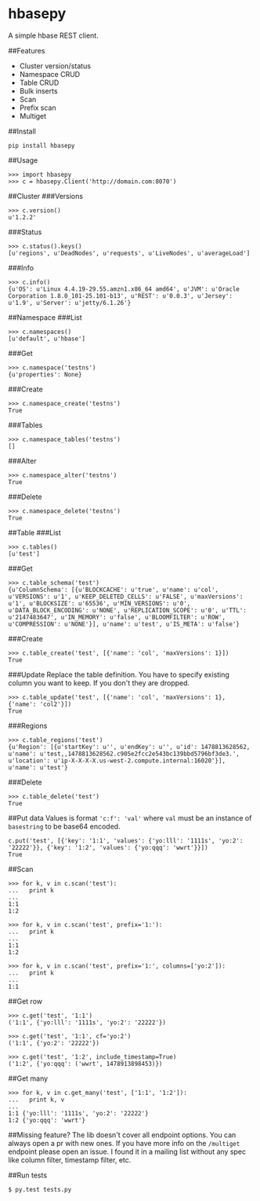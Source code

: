 # hbasepy
A simple hbase REST client. 

##Features
- Cluster version/status
- Namespace CRUD
- Table CRUD
- Bulk inserts
- Scan
- Prefix scan
- Multiget

##Install
```
pip install hbasepy
```

##Usage
```
>>> import hbasepy
>>> c = hbasepy.Client('http://domain.com:8070')
```

##Cluster
###Versions
```
>>> c.version()
u'1.2.2'
```

###Status
```
>>> c.status().keys()
[u'regions', u'DeadNodes', u'requests', u'LiveNodes', u'averageLoad']
```

###Info
```
>>> c.info()
{u'OS': u'Linux 4.4.19-29.55.amzn1.x86_64 amd64', u'JVM': u'Oracle Corporation 1.8.0_101-25.101-b13', u'REST': u'0.0.3', u'Jersey': u'1.9', u'Server': u'jetty/6.1.26'}
```

##Namespace
###List
```
>>> c.namespaces()
[u'default', u'hbase']
```

###Get
```
>>> c.namespace('testns')
{u'properties': None}
```

###Create
```
>>> c.namespace_create('testns')
True
```

###Tables
```
>>> c.namespace_tables('testns')
[]
```

###Alter
```
>>> c.namespace_alter('testns')
True
```

###Delete
```
>>> c.namespace_delete('testns')
True
```

##Table
###List
```
>>> c.tables()
[u'test']
```

###Get
```
>>> c.table_schema('test')
{u'ColumnSchema': [{u'BLOCKCACHE': u'true', u'name': u'col', u'VERSIONS': u'1', u'KEEP_DELETED_CELLS': u'FALSE', u'maxVersions': u'1', u'BLOCKSIZE': u'65536', u'MIN_VERSIONS': u'0', u'DATA_BLOCK_ENCODING': u'NONE', u'REPLICATION_SCOPE': u'0', u'TTL': u'2147483647', u'IN_MEMORY': u'false', u'BLOOMFILTER': u'ROW', u'COMPRESSION': u'NONE'}], u'name': u'test', u'IS_META': u'false'}
```

###Create
```
>>> c.table_create('test', [{'name': 'col', 'maxVersions': 1}])
True
```

###Update
Replace the table definition. You have to specify existing column you want to keep. If you don't they are dropped.
```
>>> c.table_update('test', [{'name': 'col', 'maxVersions': 1}, {'name': 'col2'}])
True
```

###Regions
```
>>> c.table_regions('test')
{u'Region': [{u'startKey': u'', u'endKey': u'', u'id': 1478813628562, u'name': u'test,,1478813628562.c905e2fcc2e543bc139bbd5796bf3de3.', u'location': u'ip-X-X-X-X.us-west-2.compute.internal:16020'}], u'name': u'test'}
```

###Delete
```
>>> c.table_delete('test')
True
```

##Put data
Values is format `'c:f': 'val'` where `val` must be an instance of `basestring` to be base64 encoded.
```
c.put('test', [{'key': '1:1', 'values': {'yo:lll': '1111s', 'yo:2': '22222'}}, {'key': '1:2', 'values': {'yo:qqq': 'wwrt'}}])
True
```

##Scan
```
>>> for k, v in c.scan('test'):
...   print k
...
1:1
1:2

>>> for k, v in c.scan('test', prefix='1:'):
...   print k
...
1:1
1:2

>>> for k, v in c.scan('test', prefix='1:', columns=['yo:2']):
...   print k
...
1:1
```

##Get row
```
>>> c.get('test', '1:1')
('1:1', {'yo:lll': '1111s', 'yo:2': '22222'})

>>> c.get('test', '1:1', cf='yo:2')
('1:1', {'yo:2': '22222'})

>>> c.get('test', '1:2', include_timestamp=True)
('1:2', {'yo:qqq': ('wwrt', 1478913898453)})
```

##Get many
```
>>> for k, v in c.get_many('test', ['1:1', '1:2']):
...   print k, v
...
1:1 {'yo:lll': '1111s', 'yo:2': '22222'}
1:2 {'yo:qqq': 'wwrt'}
```

##Missing feature?
The lib doesn't cover all endpoint options. You can always open a pr with new ones. If you have more info on the `/multiget` endpoint please open an issue. I found it in a mailing list without any spec like column filter, timestamp filter, etc. 

##Run tests
```
$ py.test tests.py
```
